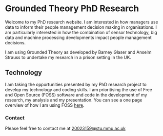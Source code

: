 # Grounded Theory PhD Research

Welcome to my PhD research website. I am interested in how managers use data to inform their people management decision making in organisations. I am particularly interested in how the combination of sensor technology, big data and machine processing developments impact people management decisions.  

I am using Grounded Theory as developed by Barney Glaser and Anselm Strauss to undertake my research in a prison setting in the UK. 

## Technology

I am taking the opportunities presented by my PhD research project to develop my technology and coding skills. I am prioritising the use of Free and Open Source (FOSS) software and code in the development of my research, my analysis and my presentation. You can see a one page overview of how I am using FOSS [here](/images/foss.pdf).


### Contact

Please feel free to contact me at 20023159@stu.mmu.ac.uk 
